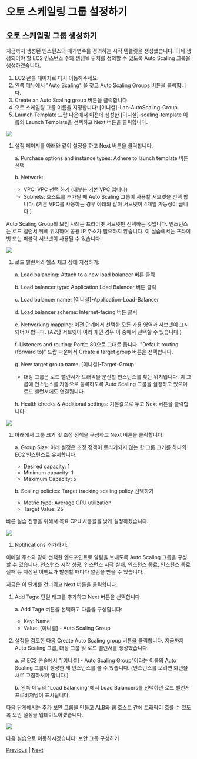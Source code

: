 # 오토 스케일링 그룹 설정하기

## 오토 스케일링 그룹 생성하기

지금까지 생성된 인스턴스의 매개변수를 정의하는 시작 템플릿을 생성했습니다. 이제 생성되어야 할 EC2 인스턴스 수와 생성될 위치를 정의할 수 있도록 Auto Scaling 그룹을 생성하겠습니다.

1. EC2 콘솔 페이지로 다시 이동해주세요.
2. 왼쪽 메뉴에서 "Auto Scaling" 을 찾고 Auto Scaling Groups 버튼을 클릭합니다.
3. Create an Auto Scaling group 버튼을 클릭합니다.
4. 오토 스케일링 그룹 이름을 지정합니다: \[이니셜]-Lab-AutoScaling-Group
5. Launch Template 드랍 다운에서 이전에 생성한 \[이니셜]-scaling-template 이름의 Launch Template을 선택하고 Next 버튼을 클릭합니다.

![](../../../../../images/3.1-auto-scaling-config.png)

1.  설정 페이지를 아래와 같이 설정을 하고 Next 버튼을 클릭합니다.

    a. Purchase options and instance types: Adhere to launch template 버튼 선택

    b. Network:

    * VPC: VPC 선택 하기 (대부분 기본 VPC 입니다)
    * Subnets: 호스트를 추가될 때 Auto Scaling 그룹이 사용할 서브넷을 선택 합니다. (기본 VPC를 사용하는 경우 아래와 같이 서브넷이 4개일 가능성이 큽니다.)

Auto Scaling Group의 모범 사례는 프라이빗 서브넷만 선택하는 것입니다. 인스턴스는 로드 밸런서 뒤에 위치하며 공용 IP 주소가 필요하지 않습니다. 이 실습에서는 프라이빗 또는 퍼블릭 서브넷이 사용될 수 있습니다.

![](../../../../../images/3.2-configure-settings.png)

1.  로드 밸런서와 헬스 체크 상태 지정하기:

    a. Load balancing: Attach to a new load balancer 버튼 클릭

    b. Load balancer type: Application Load Balancer 버튼 클릭

    c. Load balancer name: \[이니셜]-Application-Load-Balancer

    d. Load balancer scheme: Internet-facing 버튼 클릭

    e. Networking mapping: 이전 단계에서 선택한 모든 가용 영역과 서브넷이 표시되어야 합니다. (AZ당 서브넷이 여러 개인 경우 이 중에서 선택할 수 있습니다.)

    f. Listeners and routing: Port는 80으로 그대로 둡니다. "Default routing (forward to)" 드랍 다운에서 Create a target group 버튼을 선택합니다.

    g. New target group name: \[이니셜]-Target-Group

    * 대상 그룹은 로드 밸런서가 트래픽을 분산할 인스턴스를 찾는 위치입니다. 이 그룹에 인스턴스를 자동으로 등록하도록 Auto Scaling 그룹을 설정하고 있으며 로드 밸런서에도 연결됩니다.

    h. Health checks & Additional settings: 기본값으로 두고 Next 버튼을 클릭합니다.

![](../../../../../images/3.3-auto-scaling-group-advanced-options.png)

1.  아래에서 그룹 크기 및 조정 정책을 구성하고 Next 버튼을 클릭합니다.

    a. Group Size: 아래 설정은 조정 정책이 트리거되지 않는 한 그룹 크기를 하나의 EC2 인스턴스로 유지합니다.

    * Desired capacity: 1
    * Minimum capacity: 1
    * Maximum Capacity: 5

    b. Scaling policies: Target tracking scaling policy 선택하기

    * Metric type: Average CPU utilization
    * Target Value: 25

빠른 실습 진행을 위해서 목표 CPU 사용률을 낮게 설정하겠습니다.

![](../../../../../3.4-scaling-policies.png)

1. Notifications 추가하기:

이메일 주소와 같이 선택한 엔드포인트로 알림을 보내도록 Auto Scaling 그룹을 구성할 수 있습니다. 인스턴스 시작 성공, 인스턴스 시작 실패, 인스턴스 종료, 인스턴스 종료 실패 등 지정된 이벤트가 발생할 때마다 알림을 받을 수 있습니다.

지금은 이 단계를 건너뛰고 Next 버튼을 클릭합니다.

1.  Add Tags: 단일 태그를 추가하고 Next 버튼을 선택합니다.

    a. Add Tage 버튼을 선택하고 다음을 구성합니다:

    * Key: Name
    * Value: \[이니셜] - Auto Scaling Group
2.  설정을 검토한 다음 Create Auto Scaling group 버튼을 클릭합니다. 지금까지 Auto Scaling 그룹, 대상 그룹 및 로드 밸런서를 생성했습니다.

    a. 곧 EC2 콘솔에서 "\[이니셜] - Auto Scaling Group"이라는 이름의 Auto Scaling 그룹이 생성한 새 인스턴스를 볼 수 있습니다. (인스턴스를 보려면 화면을 새로 고침하셔야 합니다.)

    b. 왼쪽 메뉴의 "Load Balancing"에서 Load Balancers를 선택하면 로드 밸런서 프로비저닝이 표시됩니다.

다음 단계에서는 추가 보안 그룹을 만들고 ALB와 웹 호스트 간에 트래픽이 흐를 수 있도록 보안 설정을 업데이트하겠습니다.

![](../../../../../images/Auto-Scaling-Lab-step2.png)

다음 실습으로 이동하시겠습니다: 보안 그룹 구성하기

[Previous](2-ec2-as.md) | [Next](4-ec2-as.md)
